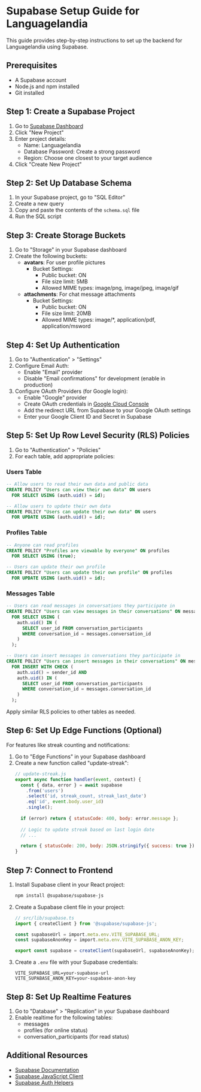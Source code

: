 
# Supabase Setup Guide for Languagelandia

This guide provides step-by-step instructions to set up the backend for Languagelandia using Supabase.

## Prerequisites

- A Supabase account
- Node.js and npm installed
- Git installed

## Step 1: Create a Supabase Project

1. Go to [Supabase Dashboard](https://app.supabase.io/)
2. Click "New Project"
3. Enter project details:
   - Name: Languagelandia
   - Database Password: Create a strong password
   - Region: Choose one closest to your target audience
4. Click "Create New Project"

## Step 2: Set Up Database Schema

1. In your Supabase project, go to "SQL Editor"
2. Create a new query
3. Copy and paste the contents of the `schema.sql` file
4. Run the SQL script

## Step 3: Create Storage Buckets

1. Go to "Storage" in your Supabase dashboard
2. Create the following buckets:
   - **avatars**: For user profile pictures
     - Bucket Settings:
       - Public bucket: ON
       - File size limit: 5MB
       - Allowed MIME types: image/png, image/jpeg, image/gif
   - **attachments**: For chat message attachments
     - Bucket Settings:
       - Public bucket: ON
       - File size limit: 20MB
       - Allowed MIME types: image/*, application/pdf, application/msword

## Step 4: Set Up Authentication

1. Go to "Authentication" > "Settings"
2. Configure Email Auth:
   - Enable "Email" provider
   - Disable "Email confirmations" for development (enable in production)
3. Configure OAuth Providers (for Google login):
   - Enable "Google" provider
   - Create OAuth credentials in [Google Cloud Console](https://console.cloud.google.com/)
   - Add the redirect URL from Supabase to your Google OAuth settings
   - Enter your Google Client ID and Secret in Supabase

## Step 5: Set Up Row Level Security (RLS) Policies

1. Go to "Authentication" > "Policies"
2. For each table, add appropriate policies:

### Users Table
```sql
-- Allow users to read their own data and public data
CREATE POLICY "Users can view their own data" ON users
  FOR SELECT USING (auth.uid() = id);

-- Allow users to update their own data
CREATE POLICY "Users can update their own data" ON users
  FOR UPDATE USING (auth.uid() = id);
```

### Profiles Table
```sql
-- Anyone can read profiles
CREATE POLICY "Profiles are viewable by everyone" ON profiles
  FOR SELECT USING (true);

-- Users can update their own profile
CREATE POLICY "Users can update their own profile" ON profiles
  FOR UPDATE USING (auth.uid() = id);
```

### Messages Table
```sql
-- Users can read messages in conversations they participate in
CREATE POLICY "Users can view messages in their conversations" ON messages
  FOR SELECT USING (
    auth.uid() IN (
      SELECT user_id FROM conversation_participants
      WHERE conversation_id = messages.conversation_id
    )
  );

-- Users can insert messages in conversations they participate in
CREATE POLICY "Users can insert messages in their conversations" ON messages
  FOR INSERT WITH CHECK (
    auth.uid() = sender_id AND
    auth.uid() IN (
      SELECT user_id FROM conversation_participants
      WHERE conversation_id = messages.conversation_id
    )
  );
```

Apply similar RLS policies to other tables as needed.

## Step 6: Set Up Edge Functions (Optional)

For features like streak counting and notifications:

1. Go to "Edge Functions" in your Supabase dashboard
2. Create a new function called "update-streak":
   ```js
   // update-streak.js
   export async function handler(event, context) {
     const { data, error } = await supabase
       .from('users')
       .select('id, streak_count, streak_last_date')
       .eq('id', event.body.user_id)
       .single();
     
     if (error) return { statusCode: 400, body: error.message };
     
     // Logic to update streak based on last login date
     // ...

     return { statusCode: 200, body: JSON.stringify({ success: true }) };
   }
   ```

## Step 7: Connect to Frontend

1. Install Supabase client in your React project:
   ```bash
   npm install @supabase/supabase-js
   ```

2. Create a Supabase client file in your project:

   ```typescript
   // src/lib/supabase.ts
   import { createClient } from '@supabase/supabase-js';

   const supabaseUrl = import.meta.env.VITE_SUPABASE_URL;
   const supabaseAnonKey = import.meta.env.VITE_SUPABASE_ANON_KEY;

   export const supabase = createClient(supabaseUrl, supabaseAnonKey);
   ```

3. Create a `.env` file with your Supabase credentials:
   ```
   VITE_SUPABASE_URL=your-supabase-url
   VITE_SUPABASE_ANON_KEY=your-supabase-anon-key
   ```

## Step 8: Set Up Realtime Features

1. Go to "Database" > "Replication" in your Supabase dashboard
2. Enable realtime for the following tables:
   - messages
   - profiles (for online status)
   - conversation_participants (for read status)

## Additional Resources

- [Supabase Documentation](https://supabase.io/docs)
- [Supabase JavaScript Client](https://supabase.io/docs/reference/javascript/supabase-client)
- [Supabase Auth Helpers](https://supabase.io/docs/guides/auth)

